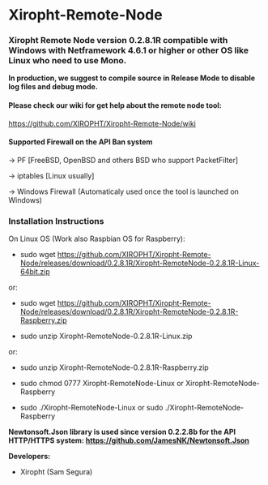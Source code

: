 # Xiropht-Remote-Node
<h3>Xiropht Remote Node version 0.2.8.1R compatible with Windows with Netframework 4.6.1 or higher or other OS like Linux who need to use Mono.</h3>

**In production, we suggest to compile source in Release Mode to disable log files and debug mode.**

<h4>Please check our wiki for get help about the remote node tool:</h4>

https://github.com/XIROPHT/Xiropht-Remote-Node/wiki

<h4>Supported Firewall on the API Ban system</h4>

-> PF [FreeBSD, OpenBSD and others BSD who support PacketFilter]

-> iptables [Linux usually]

-> Windows Firewall (Automaticaly used once the tool is launched on Windows)

<h3>Installation Instructions</h3>

On Linux OS (Work also Raspbian OS for Raspberry):

- sudo wget https://github.com/XIROPHT/Xiropht-Remote-Node/releases/download/0.2.8.1R/Xiropht-RemoteNode-0.2.8.1R-Linux-64bit.zip

or:

- sudo wget https://github.com/XIROPHT/Xiropht-Remote-Node/releases/download/0.2.8.1R/Xiropht-RemoteNode-0.2.8.1R-Raspberry.zip

- sudo unzip Xiropht-RemoteNode-0.2.8.1R-Linux.zip

or:

- sudo unzip Xiropht-RemoteNode-0.2.8.1R-Raspberry.zip

- sudo chmod 0777 Xiropht-RemoteNode-Linux or Xiropht-RemoteNode-Raspberry

- sudo ./Xiropht-RemoteNode-Linux or sudo ./Xiropht-RemoteNode-Raspberry

**Newtonsoft.Json library is used since version 0.2.2.8b for the API HTTP/HTTPS system: https://github.com/JamesNK/Newtonsoft.Json**

**Developers:**

- Xiropht (Sam Segura)
